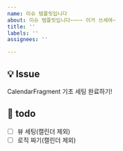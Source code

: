 ```yaml
---
name: 이슈 템플릿입니다
about: 이슈 템플릿입니다~~~~ 이거 쓰세여~
title: ''
labels: ''
assignees: ''

---
```


## 💡 Issue
CalendarFragment 기초 세팅 완료하기!

## 📝 todo
- [ ] 뷰 세팅(캘린더 제외)
- [ ] 로직 짜기(캘린더 제외)
